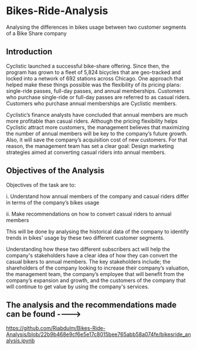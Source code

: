 # Bikes-Ride-Analysis
Analysing the differences in bikes usage between two customer segments of a Bike Share company


## Introduction
Cyclistic launched a successful bike-share offering. Since then, the program has grown to a fleet of 5,824 bicycles that are geo-tracked and locked into a network of 692 stations across Chicago. One approach that helped make these things possible was the flexibility of its pricing plans: single-ride passes, full-day passes, and annual memberships. Customers who purchase single-ride or full-day passes are referred to as casual riders. Customers who purchase annual memberships are Cyclistic members.

Cyclistic’s finance analysts have concluded that annual members are much more profitable than casual riders. Although the pricing flexibility helps Cyclistic attract more customers, the management believes that maximizing the number of annual members will be key to the company’s future growth. Also, it will save the company’s acquisition cost of new customers. For that reason, the management team has set a clear goal: Design marketing strategies aimed at converting casual riders into annual members.

## Objectives of the Analysis
Objectives of the task are to:

i.  Understand how annual members of the company and casual riders differ in terms of the company’s bikes usage

ii. Make recommendations on how to convert casual riders to annual members

This will be done by analysing the historical data of the company to identify trends in bikes' usage by these two different customer segments.

Understanding how these two different subscribers act will help the company's stakeholders have a clear idea of how they can convert the casual bikers to annual members. The key stakeholders include; the shareholders of the company looking to increase their company’s valuation, the management team, the company’s employee that will benefit from the company’s expansion and growth, and the customers of the company that will continue to get value by using the company's services.

## The analysis and the recommendations made can be found ---->
https://github.com/Riabdulm/Bikes-Ride-Analysis/blob/22b9b468e9cf6e5e17c8015bee765abb58a074fe/bikesride_analysis.ipynb
